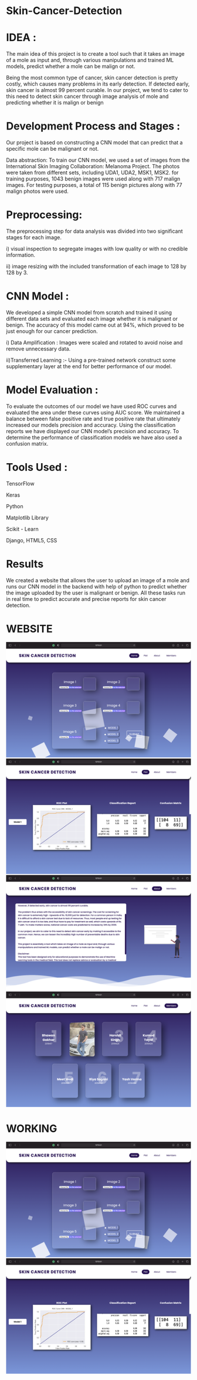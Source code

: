 # Skin-Cancer-Detection
# IDEA :

The main idea of this project is to create a tool such that it takes an image of a mole as input and, through various manipulations and trained ML models, predict whether a mole can be malign or not.

Being the most common type of cancer, skin cancer detection is pretty costly, which causes many problems in its early detection. If detected early, skin cancer is almost 99 percent curable. In our project, we tend to cater to this need to detect skin cancer through image analysis of mole and predicting whether it is malign or benign

# Development Process and Stages :

Our project is based on constructing a CNN model that can predict that a specific mole can be malignant or not.

Data abstraction: To train our CNN model, we used a set of images from the International Skin Imaging Collaboration: Melanoma Project. The photos were taken from different sets, including UDA1, UDA2, MSK1, MSK2. for training purposes, 1043 benign images were used along with 717 malign images. For testing purposes, a total of 115 benign pictures along with 77 malign photos were used.

# Preprocessing: 

The preprocessing step for data analysis was divided into two significant stages for each image.

i) visual inspection to segregate images with low quality or with no credible information.

ii) image resizing with the included transformation of each image to 128 by 128 by 3.


# CNN Model : 

We developed a simple CNN model from scratch and trained it using different data sets and evaluated each image whether it is malignant or benign. The accuracy of this model came out at 94%, which proved to be just enough for our cancer prediction.

i) Data Amplification : Images were scaled and rotated to avoid noise and remove unnecessary data.

ii)Transferred Learning :- Using a pre-trained network construct some supplementary layer at the end for better performance of our model. 

# Model Evaluation : 
To evaluate the outcomes of our model we have used ROC curves and evaluated the area under these curves using AUC score. We maintained a balance between false positive rate and true positive rate that ultimately increased our models precision and accuracy. Using the classification reports we have displayed our CNN model’s precision and accuracy. To determine the performance of classification models we have also used a confusion matrix.

# Tools Used : 

TensorFlow

Keras

Python

Matplotlib Library

Scikit - Learn

Django, HTML5, CSS

	
# Results

We created a website that allows the user to upload an image of a mole and runs our CNN model in the backend with help of python to predict whether the image uploaded by the user is malignant or benign. All these tasks run in real time to predict accurate and precise reports for skin cancer detection. 

# WEBSITE

![Alt text](img1.png?raw=true "Title")
![Alt text](img2.png?raw=true "Title")
![Alt text](img3.png?raw=true "Title")
![Alt text](img4.png?raw=true "Title")

# WORKING

![Alt text](img1.png?raw=true "Title")
![Alt text](img2.png?raw=true "Title")
